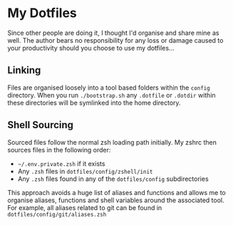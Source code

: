 # My Dotfiles
Since other people are doing it, I thought I'd organise and share mine as well. The author bears no responsibility for any loss or damage caused to your productivity should you choose to use my dotfiles...

## Linking
Files are organised loosely into a tool based folders within the `config` directory. When you run `./bootstrap.sh` any `.dotfile` or `.dotdir` within these directories will be symlinked into the home directory.

## Shell Sourcing
Sourced files follow the normal zsh loading path initially. My zshrc then sources files in the following order:

- `~/.env.private.zsh` if it exists
- Any `.zsh` files in `dotfiles/config/zshell/init`
- Any `.zsh` files found in any of the `dotfiles/config` subdirectories

This approach avoids a huge list of aliases and functions and allows me to organise aliases, functions and shell variables around the associated tool. For example, all aliases related to git can be found in `dotfiles/config/git/aliases.zsh`
